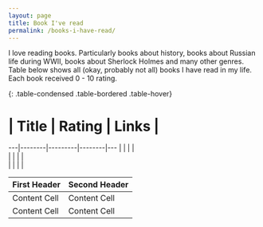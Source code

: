 ```yaml
---
layout: page
title: Book I've read
permalink: /books-i-have-read/
---
```


I love reading books. Particularly books about history, books about Russian life during WWII, books about Sherlock Holmes and many other genres. Table below shows all (okay, probably not all) books I have read in my life. Each book received 0 - 10 rating.

{: .table-condensed .table-bordered .table-hover}
 # | Title  | Rating  | Links  |   
---|--------|---------|--------|---
   |        |         |        |   
   |        |         |        |   
   |        |         |        |   

| First Header  | Second Header |
| ------------- | ------------- |
| Content Cell  | Content Cell  |
| Content Cell  | Content Cell  |